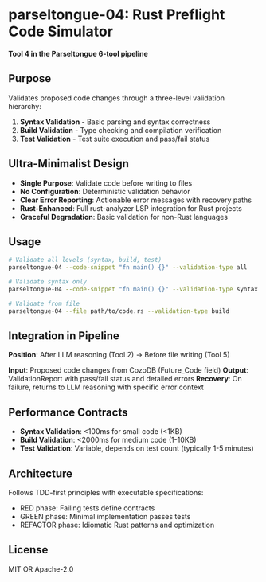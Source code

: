 # parseltongue-04: Rust Preflight Code Simulator

**Tool 4 in the Parseltongue 6-tool pipeline**

## Purpose

Validates proposed code changes through a three-level validation hierarchy:
1. **Syntax Validation** - Basic parsing and syntax correctness
2. **Build Validation** - Type checking and compilation verification
3. **Test Validation** - Test suite execution and pass/fail status

## Ultra-Minimalist Design

- **Single Purpose**: Validate code before writing to files
- **No Configuration**: Deterministic validation behavior
- **Clear Error Reporting**: Actionable error messages with recovery paths
- **Rust-Enhanced**: Full rust-analyzer LSP integration for Rust projects
- **Graceful Degradation**: Basic validation for non-Rust languages

## Usage

```bash
# Validate all levels (syntax, build, test)
parseltongue-04 --code-snippet "fn main() {}" --validation-type all

# Validate syntax only
parseltongue-04 --code-snippet "fn main() {}" --validation-type syntax

# Validate from file
parseltongue-04 --file path/to/code.rs --validation-type build
```

## Integration in Pipeline

**Position**: After LLM reasoning (Tool 2) → Before file writing (Tool 5)

**Input**: Proposed code changes from CozoDB (Future_Code field)
**Output**: ValidationReport with pass/fail status and detailed errors
**Recovery**: On failure, returns to LLM reasoning with specific error context

## Performance Contracts

- **Syntax Validation**: <100ms for small code (<1KB)
- **Build Validation**: <2000ms for medium code (1-10KB)
- **Test Validation**: Variable, depends on test count (typically 1-5 minutes)

## Architecture

Follows TDD-first principles with executable specifications:
- RED phase: Failing tests define contracts
- GREEN phase: Minimal implementation passes tests
- REFACTOR phase: Idiomatic Rust patterns and optimization

## License

MIT OR Apache-2.0
